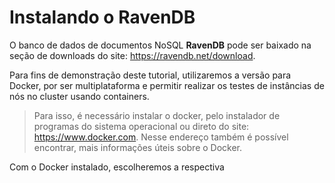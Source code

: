 # Instalando o RavenDB

O banco de dados de documentos NoSQL **RavenDB** pode ser baixado na seção de downloads do site: https://ravendb.net/download.

Para fins de demonstração deste tutorial, utilizaremos a versão para Docker, por ser multiplataforma e permitir realizar os testes de instâncias de nós no cluster usando containers.

>Para isso, é necessário instalar o docker, pelo instalador de programas do sistema operacional ou direto do site: https://www.docker.com. Nesse endereço também é possível encontrar, mais informações úteis sobre o Docker.

Com o Docker instalado, escolheremos a respectiva 

<!--stackedit_data:
eyJoaXN0b3J5IjpbLTIwMDY4Nzg3MCw3MjY2ODg3NzIsMzY0OT
EzOTAzLDE1ODE3NTc5ODIsMTA2MzM1ODg3OSw5MDIxOTIwMzVd
fQ==
-->